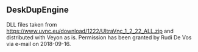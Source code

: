 DeskDupEngine
-------------

DLL files taken from https://www.uvnc.eu/download/1222/UltraVnc_1_2_22_ALL.zip
and distributed with Veyon as is. Permission has been granted by Rudi De Vos
via e-mail on 2018-09-16.

